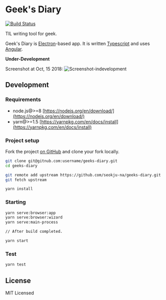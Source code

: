# Geek's Diary

[![Build Status](https://img.shields.io/travis/seokju-na/geeks-diary.svg?style=flat-square
)](https://travis-ci.org/seokju-na/geeks-diary)

TIL writing tool for geek.

Geek's Diary is [Electron](https://electronjs.org)-based app. It is written [Typescript](http://www.typescriptlang.org/) and uses [Angular](https://angular.io).

**Under-Development**

Screenshot at Oct, 15 2018:
![Screenshot-indevelopment](https://user-images.githubusercontent.com/13250888/46998648-1e488400-d15e-11e8-9627-2a9177a57c99.png)

## Development

### Requirements

- node.js@>=8 [https://nodejs.org/en/download/](https://nodejs.org/en/download/)
- yarn@>=1.5 [https://yarnpkg.com/en/docs/install](https://yarnpkg.com/en/docs/install)


### Project setup

Fork the project [on GitHub](https://github.com/seokju-na/geeks-diary) and clone your fork locally.

```bash
git clone git@gitnub.com:username/geeks-diary.git
cd geeks-diary

git remote add upstream https://github.com/seokju-na/geeks-diary.git
git fetch upstream

yarn install
```


### Starting

```bash
yarn serve:browser:app
yarn serve:browser:wizard
yarn serve:main-process

// After build completed.

yarn start
```

### Test

```bash
yarn test
```


## License

MIT Licensed
